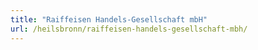 ```yaml
---
title: "Raiffeisen Handels-Gesellschaft mbH"
url: /heilsbronn/raiffeisen-handels-gesellschaft-mbh/
---
```


